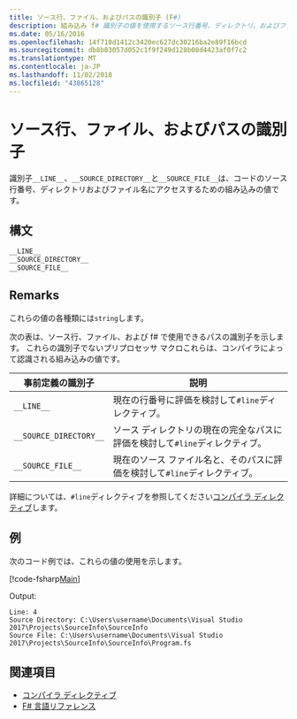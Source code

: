 ```yaml
---
title: ソース行、ファイル、およびパスの識別子 (F#)
description: 組み込み f# 識別子の値を使用するソース行番号、ディレクトリ、およびファイル名をコードにアクセスできるようにする方法について説明します。
ms.date: 05/16/2016
ms.openlocfilehash: 14f710d1412c3420ec627dc30216ba2e89f16bcd
ms.sourcegitcommit: db8b83057d052c1f9f249d128b08d4423af0f7c2
ms.translationtype: MT
ms.contentlocale: ja-JP
ms.lasthandoff: 11/02/2018
ms.locfileid: "43865128"
---
```

# <a name="source-line-file-and-path-identifiers"></a>ソース行、ファイル、およびパスの識別子

識別子`__LINE__`、`__SOURCE_DIRECTORY__`と`__SOURCE_FILE__`は、コードのソース行番号、ディレクトリおよびファイル名にアクセスするための組み込みの値です。

## <a name="syntax"></a>構文

```fsharp
__LINE__
__SOURCE_DIRECTORY__
__SOURCE_FILE__
```

## <a name="remarks"></a>Remarks

これらの値の各種類には`string`します。

次の表は、ソース行、ファイル、および f# で使用できるパスの識別子を示します。 これらの識別子でないプリプロセッサ マクロこれらは、コンパイラによって認識される組み込みの値です。

|事前定義の識別子|説明|
|---------------------|-----------|
|`__LINE__`|現在の行番号に評価を検討して`#line`ディレクティブ。|
|`__SOURCE_DIRECTORY__`|ソース ディレクトリの現在の完全なパスに評価を検討して`#line`ディレクティブ。|
|`__SOURCE_FILE__`|現在のソース ファイル名と、そのパスに評価を検討して`#line`ディレクティブ。|
詳細については、`#line`ディレクティブを参照してください[コンパイラ ディレクティブ](compiler-directives.md)します。

## <a name="example"></a>例

次のコード例では、これらの値の使用を示します。

[!code-fsharp[Main](../../../samples/snippets/fsharp/lang-ref-2/snippet7401.fs)]

Output:

```
Line: 4
Source Directory: C:\Users\username\Documents\Visual Studio 2017\Projects\SourceInfo\SourceInfo
Source File: C:\Users\username\Documents\Visual Studio 2017\Projects\SourceInfo\SourceInfo\Program.fs
```

## <a name="see-also"></a>関連項目

- [コンパイラ ディレクティブ](compiler-directives.md)
- [F# 言語リファレンス](index.md)
